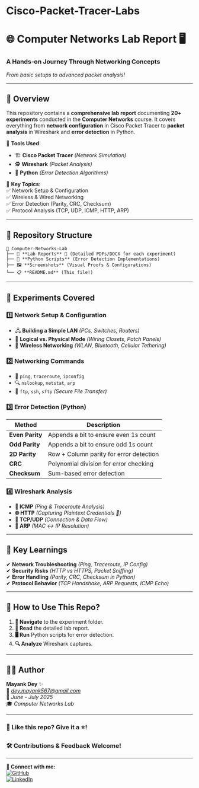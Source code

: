 # Cisco-Packet-Tracer-Labs

# 🌐 **Computer Networks Lab Report** 🖥️  

### **A Hands-on Journey Through Networking Concepts**  
*From basic setups to advanced packet analysis!*  

---

## **📌 Overview**  
This repository contains a **comprehensive lab report** documenting **20+ experiments** conducted in the **Computer Networks** course. It covers everything from **network configuration** in Cisco Packet Tracer to **packet analysis** in Wireshark and **error detection** in Python.  

🔹 **Tools Used**:  
- 🏗️ **Cisco Packet Tracer** *(Network Simulation)*  
- 🕵️ **Wireshark** *(Packet Analysis)*  
- 🐍 **Python** *(Error Detection Algorithms)*  

🔹 **Key Topics**:  
✅ Network Setup & Configuration  
✅ Wireless & Wired Networking  
✅ Error Detection (Parity, CRC, Checksum)  
✅ Protocol Analysis (TCP, UDP, ICMP, HTTP, ARP)  

---

## **📂 Repository Structure**  

```
📁 Computer-Networks-Lab  
├── 📄 **Lab Reports** 📝 (Detailed PDFs/DOCX for each experiment)  
├── 🐍 **Python Scripts** (Error Detection Implementations)  
├── 🖼️ **Screenshots** (Visual Proofs & Configurations)  
└── 📋 **README.md** (This file!)  
```

---

## **🔬 Experiments Covered**  

### **1️⃣ Network Setup & Configuration**  
- 🖧 **Building a Simple LAN** *(PCs, Switches, Routers)*  
- 🔄 **Logical vs. Physical Mode** *(Wiring Closets, Patch Panels)*  
- 📶 **Wireless Networking** *(WLAN, Bluetooth, Cellular Tethering)*  

### **2️⃣ Networking Commands**  
- 🏓 `ping`, `traceroute`, `ipconfig`  
- 🔍 `nslookup`, `netstat`, `arp`  
- 🔑 `ftp`, `ssh`, `sftp` *(Secure File Transfer)*  

### **3️⃣ Error Detection (Python)**  
| **Method**       | **Description**                          |  
|------------------|------------------------------------------|  
| **Even Parity**  | Appends a bit to ensure even 1s count    |  
| **Odd Parity**   | Appends a bit to ensure odd 1s count     |  
| **2D Parity**    | Row + Column parity for error detection  |  
| **CRC**          | Polynomial division for error checking   |  
| **Checksum**     | Sum-based error detection                |  

### **4️⃣ Wireshark Analysis**  
- **🔄 ICMP** *(Ping & Traceroute Analysis)*  
- **🌐 HTTP** *(Capturing Plaintext Credentials 👀)*  
- **📡 TCP/UDP** *(Connection & Data Flow)*  
- **🔎 ARP** *(MAC ↔ IP Resolution)*  

---

## **🎯 Key Learnings**  
✔ **Network Troubleshooting** *(Ping, Traceroute, IP Config)*  
✔ **Security Risks** *(HTTP vs HTTPS, Packet Sniffing)*  
✔ **Error Handling** *(Parity, CRC, Checksum in Python)*  
✔ **Protocol Behavior** *(TCP Handshake, ARP Requests, ICMP Echo)*  

---

## **🚀 How to Use This Repo?**  
1. **📂 Navigate** to the experiment folder.  
2. **📖 Read** the detailed lab report.  
3. **🖥️ Run** Python scripts for error detection.  
4. **🔍 Analyze** Wireshark captures.  

---

## **👨‍💻 Author**  
**Mayank Dey** ✨  
📧 *dey.mayank567@gmail.com*  
📅 *June - July 2025*  
🎓 *Computer Networks Lab*  

---

### **🌟 Like this repo? Give it a ⭐!**  
### **🛠️ Contributions & Feedback Welcome!**  

---

**🔗 Connect with me:**  
[![GitHub](https://img.shields.io/badge/GitHub-Profile-blue?style=flat&logo=github)](https://github.com/yourusername)  
[![LinkedIn](https://img.shields.io/badge/LinkedIn-Connect-blue?style=flat&logo=linkedin)](https://linkedin.com/in/yourprofile)  


